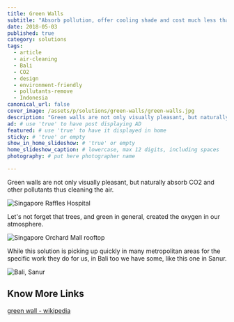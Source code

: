 ```yaml
---
title: Green Walls
subtitle: "Absorb pollution, offer cooling shade and cost much less than any other walls."
date: 2018-05-03
published: true
category: solutions
tags:
  - article
  - air-cleaning
  - Bali
  - CO2
  - design
  - environment-friendly
  - pollutants-remove
  - Indonesia
canonical_url: false
cover_image: /assets/p/solutions/green-walls/green-walls.jpg
description: "Green walls are not only visually pleasant, but naturally absorb CO2 and other pollutants thus cleaning the air." # max 160 digits cos dunno how to trim it, yet......
ad: # use 'true' to have post displaying AD
featured: # use 'true' to have it displayed in home
sticky: # 'true' or empty
show_in_home_slideshow: # 'true' or empty
home_slideshow_caption: # lowercase, max 12 digits, including spaces
photography: # put here photographer name

---
```


Green walls are not only visually pleasant, but naturally absorb CO2 and other pollutants thus cleaning the air.

![Singapore Raffles Hospital](/assets/p/solutions/green-walls/green-walls-02.jpg)


Let's not forget that trees, and green in general, created the oxygen in our atmosphere.

![Singapore Orchard Mall rooftop](/assets/p/solutions/green-walls/green-walls-03.jpg)

While this solution is picking up quickly in many metropolitan areas for the specific work they do for us, in Bali too we have some, like this one in Sanur.

![Bali, Sanur](/assets/p/solutions/green-walls/green-walls.jpg)



## Know More Links

[green wall - wikipedia ](https://en.wikipedia.org/wiki/Green_wall)

